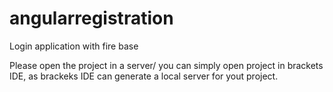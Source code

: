 # angularregistration
Login application with fire base

Please open the project in a server/ you can simply open project in brackets IDE, as brackeks IDE can generate a local server for yout project.
